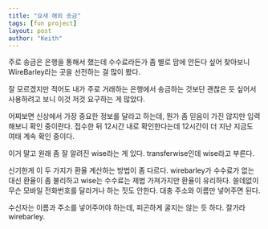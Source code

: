 ```yaml
---
title: "요새 해외 송금"
tags: [fun project]
layout: post
author: "Keith"
---
```


주로 송금은 은행을 통해서 했는데 수수료라든가 좀 별로 맘에 안든다 싶어 찾아보니 WireBarley라는 곳을 선전하는 걸 많이 봤다.

잘 모르겠지만 적어도 내가 주로 거래하는 은행에서 송금하는 것보단 괜찮은 듯 싶어서 사용하려고 보니 이것 저것 요구하는 게 많았다.

어찌보면 신상에서 가장 중요한 정보를 달라고 하는데, 뭔가 좀 믿음이 가진 않지만 입력해보니 확인 중이란다. 접수한 뒤 12시간 내로 확인한다는데 12시간이 더 지난 지금도 여태 계속 확인 중이다. 

이거 말고 원래 좀 잘 알려진 wise라는 게 있다. transferwise인데 wise라고 부른다.

신기한게 이 두 가지가 환율 계산하는 방법이 좀 다르다. wirebarley가 수수료가 없는 대신 환율이 좀 불리하고 wise는 수수료는 제법 가져가지만 환율이 유리하다. 쓸데없이 무슨 모바일 전화번호를 달라거나 하는 짓도 안한다. 대충 주소와 이름만 넣어주면 된다. 

수신자는 이름과 주소를 넣어주어야 하는데, 피곤하게 굴지는 않는 듯 하다. 잘가라 wirebarley.